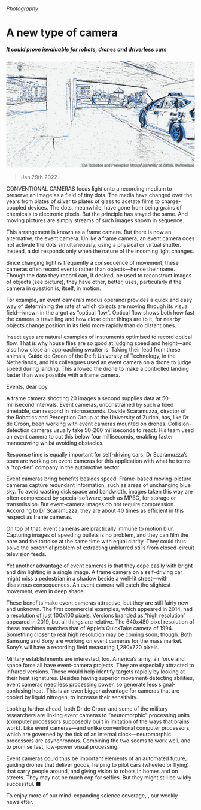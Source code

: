 ###### Photography

# A new type of camera 

##### It could prove invaluable for robots, drones and driverless cars 

![image](images/20220129_stp002.jpg) 

> Jan 29th 2022 

CONVENTIONAL CAMERAS focus light onto a recording medium to preserve an image as a field of tiny dots. The media have changed over the years from plates of silver to plates of glass to acetate films to charge-coupled devices. The dots, meanwhile, have gone from being grains of chemicals to electronic pixels. But the principle has stayed the same. And moving pictures are simply streams of such images shown in sequence.

This arrangement is known as a frame camera. But there is now an alternative, the event camera. Unlike a frame camera, an event camera does not activate the dots simultaneously, using a physical or virtual shutter. Instead, a dot responds only when the nature of the incoming light changes.


Since changing light is frequently a consequence of movement, these cameras often record events rather than objects—hence their name. Though the data they record can, if desired, be used to reconstruct images of objects (see picture), they have other, better, uses, particularly if the camera in question is, itself, in motion.

For example, an event camera’s modus operandi provides a quick and easy way of determining the rate at which objects are moving through its visual field—known in the argot as “optical flow”. Optical flow shows both how fast the camera is travelling and how close other things are to it, for nearby objects change position in its field more rapidly than do distant ones.

Insect eyes are natural examples of instruments optimised to record optical flow. That is why house flies are so good at judging speed and height—and also how close an approaching swatter is. Taking their lead from these animals, Guido de Croon of the Delft University of Technology, in the Netherlands, and his colleagues used an event camera on a drone to judge speed during landing. This allowed the drone to make a controlled landing faster than was possible with a frame camera.

Events, dear boy

A frame camera shooting 20 images a second supplies data at 50-millisecond intervals. Event cameras, unconstrained by such a fixed timetable, can respond in microseconds. Davide Scaramuzza, director of the Robotics and Perception Group at the University of Zurich, has, like Dr de Croon, been working with event cameras mounted on drones. Collision-detection cameras usually take 50-200 milliseconds to react. His team used an event camera to cut this below four milliseconds, enabling faster manoeuvring whilst avoiding obstacles.

Response time is equally important for self-driving cars. Dr Scaramuzza’s team are working on event cameras for this application with what he terms a “top-tier” company in the automotive sector.

Event cameras bring benefits besides speed. Frame-based moving-picture cameras capture redundant information, such as areas of unchanging blue sky. To avoid wasting disk space and bandwidth, images taken this way are often compressed by special software, such as MPEG, for storage or transmission. But event-camera images do not require compression. According to Dr Scaramuzza, they are about 40 times as efficient in this respect as frame cameras.

On top of that, event cameras are practically immune to motion blur. Capturing images of speeding bullets is no problem, and they can film the hare and the tortoise at the same time with equal clarity. They could thus solve the perennial problem of extracting unblurred stills from closed-circuit television feeds.

Yet another advantage of event cameras is that they cope easily with bright and dim lighting in a single image. A frame camera on a self-driving car might miss a pedestrian in a shadow beside a well-lit street—with disastrous consequences. An event camera will catch the slightest movement, even in deep shade.

These benefits make event cameras attractive, but they are still fairly new and unknown. The first commercial examples, which appeared in 2014, had a resolution of just 100x100 pixels. Versions branded as “high resolution” appeared in 2019, but all things are relative. The 640x480 pixel resolution of these machines matches that of Apple’s QuickTake camera of 1994. Something closer to real high resolution may be coming soon, though. Both Samsung and Sony are working on event cameras for the mass market. Sony’s will have a recording field measuring 1,280x720 pixels.

Military establishments are interested, too. America’s army, air force and space force all have event-camera projects. They are especially attracted to infrared versions. These would help identify targets rapidly by looking at their heat signatures. Besides having superior movement-detecting abilities, event cameras need less processing power, so generate less signal-confusing heat. This is an even bigger advantage for cameras that are cooled by liquid nitrogen, to increase their sensitivity.

Looking further ahead, both Dr de Croon and some of the military researchers are linking event cameras to “neuromorphic” processing units (computer processors supposedly built in imitation of the ways that brains work). Like event cameras—and unlike conventional computer processors, which are governed by the tick of an internal clock—neuromorphic processors are asynchronous. Combining the two seems to work well, and to promise fast, low-power visual processing.

Event cameras could thus be important elements of an automated future, guiding drones that deliver goods, helping to pilot cars (wheeled or flying) that carry people around, and giving vision to robots in homes and on streets. They may not be much cop for selfies. But they might still be wildly successful. ■

To enjoy more of our mind-expanding science coverage, , our weekly newsletter.

